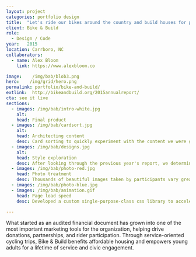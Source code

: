 ```yaml
---
layout: project
categories: portfolio design
title:  "Let's ride our bikes around the country and build houses for people that need them."
client: Bike & Build
role:
  - Design / Code
year:   2015
location: Carrboro, NC
collaborators:
  - name: Alex Bloom
    link: https://www.alexbloom.co

image:    /img/bab/blob3.png
hero:    /img/grid/hero.png
permalink: portfolio/bike-and-build/
extlink:  http://bikeandbuild.org/2015annualreport/
cta: see it live
sections:
  - images: /img/bab/intro-white.jpg
    alt:
    head: Final product
  - images: /img/bab/cardsort.jpg
    alt:  
    head: Architecting content
    desc: Card sorting to quickly experiment with the content we were given. This allowed us to discover a storyline that wasn't obvious at first glance. Fancy paper for the cards is key.
  - images: /img/bab/designs.jpg
    alt:
    head: Style exploration
    desc: After looking through the previous year's report, we determined to create a unified visual experience with a bold and patriotic color palette, a clean layout system, and illustrative graphics.
  - images: /img/bab/photo-red.jpg
    head: Photo treatment
    desc: Thousands of beautiful images taken by participants vary greatly in style. Duotones drove the aesthetic and visual language; syncing with the typography.
  - images: /img/bab/photo-blue.jpg
  - images: /img/bab/animation.gif
    head: Page load speed
    desc: Developed a custom single-purpose-class css library to accelerate our prototyping workflow.

---
```


What started as an audited financial document has grown into one of the most important marketing tools for the organization, helping drive donations, partnerships, and rider participation. Through service-oriented cycling trips, Bike & Build benefits affordable housing and empowers young adults for a lifetime of service and civic engagement.
